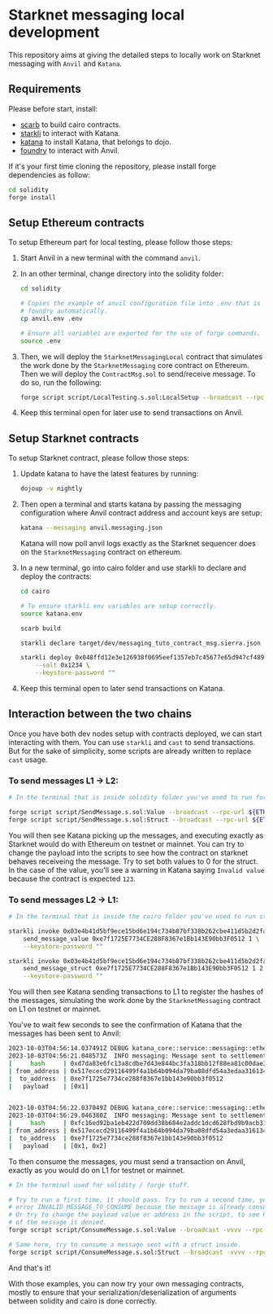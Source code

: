 # Starknet messaging local development

This repository aims at giving the detailed steps to locally work
on Starknet messaging with `Anvil` and `Katana`.

## Requirements

Please before start, install:

-   [scarb](https://docs.swmansion.com/scarb/) to build cairo contracts.
-   [starkli](https://github.com/xJonathanLEI/starkli) to interact with Katana.
-   [katana](https://www.dojoengine.org/en/) to install Katana, that belongs to dojo.
-   [foundry](https://book.getfoundry.sh/getting-started/installation) to interact with Anvil.

If it's your first time cloning the repository, please install forge dependencies as follow:
```bash
cd solidity
forge install
```

## Setup Ethereum contracts

To setup Ethereum part for local testing, please follow those steps:

1. Start Anvil in a new terminal with the command `anvil`.

2. In an other terminal, change directory into the solidity folder:
   ```bash
   cd solidity

   # Copies the example of anvil configuration file into .env that is loaded by
   # foundry automatically.
   cp anvil.env .env

   # Ensure all variables are exported for the use of forge commands.
   source .env
   ```

3. Then, we will deploy the `StarknetMessagingLocal` contract that simulates the work
   done by the `StarknetMessaging` core contract on Ethereum. Then we will deploy the `ContractMsg.sol`
   to send/receive message. To do so, run the following:
   ```bash
   forge script script/LocalTesting.s.sol:LocalSetup --broadcast --rpc-url ${ETH_RPC_URL}
   ```

3. Keep this terminal open for later use to send transactions on Anvil.


## Setup Starknet contracts

To setup Starknet contract, please follow those steps:

1. Update katana to have the latest features by running:
   ```bash
   dojoup -v nightly
   ```

2. Then open a terminal and starts katana by passing the messaging configuration where Anvil contract address and account keys are setup:
   ```bash
   katana --messaging anvil.messaging.json
   ```

   Katana will now poll anvil logs exactly as the Starknet sequencer does on the `StarknetMessaging` contract on ethereum.

3. In a new terminal, go into cairo folder and use starkli to declare and deploy the contracts:
   ```bash
   cd cairo
   
   # To ensure starkli env variables are setup correctly.
   source katana.env

   scarb build

   starkli declare target/dev/messaging_tuto_contract_msg.sierra.json --keystore-password ""

   starkli deploy 0x048ffd12e3e126938f0695eef1357eb7c45677e65d947cf4891b9598637703ca \
       --salt 0x1234 \
       --keystore-password ""
   ```
4. Keep this terminal open to later send transactions on Katana.

## Interaction between the two chains

Once you have both dev nodes setup with contracts deployed, we can start interacting with them.
You can use `starkli` and `cast` to send transactions. But for the sake of simplicity, some scripts
are already written to replace `cast` usage.

### To send messages L1 -> L2:
```bash
# In the terminal that is inside solidity folder you've used to run forge script previously (ensure you've sourced the .env file).

forge script script/SendMessage.s.sol:Value --broadcast --rpc-url ${ETH_RPC_URL}
forge script script/SendMessage.s.sol:Struct --broadcast --rpc-url ${ETH_RPC_URL}
```

You will then see Katana picking up the messages, and executing exactly as Starknet would
do with Ethereum on testnet or mainnet.
You can try to change the payload into the scripts to see how the contract on starknet behaves receiveing the message. Try to set both values to 0 for the struct. In the case of the value, you'll see a warning in Katana saying `Invalid value` because the contract is expected `123`.

### To send messages L2 -> L1:
```bash
# In the terminal that is inside the cairo folder you've used to run starkli commands to declare (ensure you've sourced the katana.env file).

starkli invoke 0x03e4b41d5bf9ece15bd6e194c734b87bf338b262cbe411d5b2d2facab245e9e9 \
    send_message_value 0xe7f1725E7734CE288F8367e1Bb143E90bb3F0512 1 \
    --keystore-password ""

starkli invoke 0x03e4b41d5bf9ece15bd6e194c734b87bf338b262cbe411d5b2d2facab245e9e9 \
    send_message_struct 0xe7f1725E7734CE288F8367e1Bb143E90bb3F0512 1 2 \
    --keystore-password ""
```

You will then see Katana sending transactions to L1 to register the hashes of the messages,
simulating the work done by the `StarknetMessaging` contract on L1 on testnet or mainnet.

You've to wait few seconds to see the confirmation of Katana that the messages has been sent to Anvil:

```bash
2023-10-03T04:56:14.037491Z DEBUG katana_core::service::messaging::ethereum: Sending transaction on L1 to register messages...
2023-10-03T04:56:21.048573Z  INFO messaging: Message sent to settlement layer:
|     hash     | 0xd7da83e6fc13a8cdbe7d43e844bc3fa318bb12f88ea81c00dae33830723d1c88
| from_address | 0x517ececd29116499f4a1b64b094da79ba08dfd54a3edaa316134c41f8160973
|  to_address  | 0xe7f1725e7734ce288f8367e1bb143e90bb3f0512
|   payload    | [0x1]


2023-10-03T04:56:22.037049Z DEBUG katana_core::service::messaging::ethereum: Sending transaction on L1 to register messages...
2023-10-03T04:56:29.046380Z  INFO messaging: Message sent to settlement layer:
|     hash     | 0xfc16ed92ba1eb422d709dd38b684e2addc1dcd628fbd9b9acb31c57ad648ef35
| from_address | 0x517ececd29116499f4a1b64b094da79ba08dfd54a3edaa316134c41f8160973
|  to_address  | 0xe7f1725e7734ce288f8367e1bb143e90bb3f0512
|   payload    | [0x1, 0x2]
```

To then consume the messages, you must send a transaction on Anvil, exactly as you would do
on L1 for testnet or mainnet.

```bash
# In the terminal used for solidity / forge stuff.

# Try to run a first time, it should pass. Try to run a second time, you should have the
# error INVALID_MESSAGE_TO_CONSUME because the message is already consumed.
# Or try to change the payload value or address in the script, to see how the consumption
# of the message is denied.
forge script script/ConsumeMessage.s.sol:Value --broadcast -vvvv --rpc-url ${ETH_RPC_URL}

# Same here, try to consume a message sent with a struct inside.
forge script script/ConsumeMessage.s.sol:Struct --broadcast -vvvv --rpc-url ${ETH_RPC_URL}
```

And that's it!

With those examples, you can now try your own messaging contracts, mostly to ensure that your serialization/deserialization
of arguments between solidity and cairo is done correctly.
